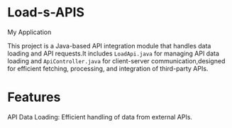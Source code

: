 # Load-s-APIS
My Application

This project is a Java-based API integration module that handles data loading and API requests.It includes `LoadApi.java` for managing API data loading and `ApiController.java` for client-server communication,designed for efficient fetching, processing, and integration of third-party APIs.

# Features
API Data Loading: Efficient handling of data from external APIs.

